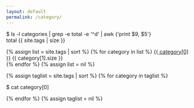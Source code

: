 ```yaml
---
layout: default
permalink: /category/
---
```


<p>$ ls -l <span class="string">categories</span> | grep -e total -e '^d' | awk {'print $9, $5'}<br />total {{ site.tags | size }}</p>
<p>
    {% assign list = site.tags | sort %}
        {% for category in list %}
            <a class="string" href="#{{ category[0] }}">{{ category[0] }}</a> {{ category[1].size }}<br />
        {% endfor %}
    {% assign list = nil %}
</p>

{% assign taglist = site.tags | sort %}
    {% for category in taglist %}
        <p>$ cat <span id="{{ category[0] }}" class="string">category[0]</span></p>
        <!--<ul class="post-list">
        {% assign list = category[1] %}
        {% for post in list %}
            <li>
                <a href="{{ post.url }}">{{ post.title }}</a>
            </li>
        {% endfor %}
        {% assign pages_list = nil %}
        {% assign group = nil %}
        </ul>-->
    {% endfor %}
{% assign taglist = nil %}
